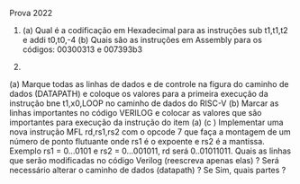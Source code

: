 Prova 2022
1. (a) Qual é a codificação em Hexadecimal para as instruções sub t1,t1,t2 e addi t0,t0,-4
(b) Quais são as instruções em Assembly para os códigos: 00300313 e 007393b3

2. 
(a) Marque todas as linhas de dados e de controle na figura do caminho de dados (DATAPATH)  e coloque os valores para a primeira execução da instrução bne t1,x0,LOOP  no caminho de dados do RISC-V
(b) Marcar as linhas importantes no código VERILOG e colocar as valores que são importantes para execução da instrução do item (a)
(c ) Implementar uma nova instrução MFL rd,rs1,rs2 com o opcode 7 que faça a montagem de um número de ponto flutuante onde rs1 é o expoente e rs2 é a mantissa. Exemplo rs1 = 0…0101 e rs2 = 0…001011, rd será 0..01011011. Quais as linhas que serão modificadas no código Verilog (reescreva apenas elas) ? Será necessário alterar o caminho de dados (datapath)  ? Se Sim, quais partes ?
